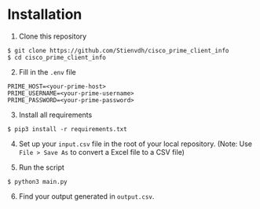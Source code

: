 # Installation

1. Clone this repository

```
$ git clone https://github.com/Stienvdh/cisco_prime_client_info
$ cd cisco_prime_client_info
```

2. Fill in the `.env` file

```
PRIME_HOST=<your-prime-host>
PRIME_USERNAME=<your-prime-username>
PRIME_PASSWORD=<your-prime-password>
```

3. Install all requirements

```
$ pip3 install -r requirements.txt
```

4. Set up your `input.csv` file in the root of your local repository. (Note: Use `File > Save As` to convert a Excel file to a CSV file)

5. Run the script

```
$ python3 main.py
```

6. Find your output generated in `output.csv`.